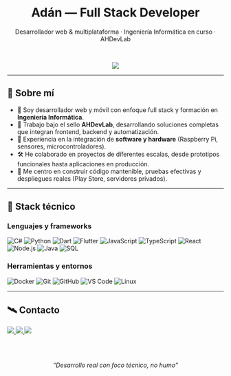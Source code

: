 <h1 align="center"><strong>Adán</strong> — Full Stack Developer</h1>
<p align="center">Desarrollador web & multiplataforma · Ingeniería Informática en curso · AHDevLab</p>

<br>

<p align="center">
  <a href="https://github.com/DenverCoder1/readme-typing-svg">
    <img src="https://readme-typing-svg.herokuapp.com?font=Fira+Code&pause=1000&color=00FFFF&center=true&vCenter=true&width=700&lines=Desarrollo+web+y+móvil+moderno;Integración+software+con+hardware;Backends+robustos+y+escalables;Automatización,+despliegue+y+testeo;Colaboración+en+proyectos+de+alto+nivel">
  </a>
</p>

---

## 📌 Sobre mí

- 💼 Soy desarrollador web y móvil con enfoque full stack y formación en **Ingeniería Informática**.
- 🔧 Trabajo bajo el sello **AHDevLab**, desarrollando soluciones completas que integran frontend, backend y automatización.
- 🧩 Experiencia en la integración de **software y hardware** (Raspberry Pi, sensores, microcontroladores).
- 🛠️ He colaborado en proyectos de diferentes escalas, desde prototipos funcionales hasta aplicaciones en producción.
- 🧠 Me centro en construir código mantenible, pruebas efectivas y despliegues reales (Play Store, servidores privados).

---

## 🧠 Stack técnico

### Lenguajes y frameworks

![C#](https://img.shields.io/badge/C%23-239120?style=for-the-badge&logo=c-sharp&logoColor=white)
![Python](https://img.shields.io/badge/Python-3776AB?style=for-the-badge&logo=python&logoColor=white)
![Dart](https://img.shields.io/badge/Dart-0175C2?style=for-the-badge&logo=dart&logoColor=white)
![Flutter](https://img.shields.io/badge/Flutter-02569B?style=for-the-badge&logo=flutter&logoColor=white)
![JavaScript](https://img.shields.io/badge/JavaScript-F7DF1E?style=for-the-badge&logo=javascript&logoColor=black)
![TypeScript](https://img.shields.io/badge/TypeScript-007ACC?style=for-the-badge&logo=typescript&logoColor=white)
![React](https://img.shields.io/badge/React-20232A?style=for-the-badge&logo=react&logoColor=61DAFB)
![Node.js](https://img.shields.io/badge/Node.js-339933?style=for-the-badge&logo=node.js&logoColor=white)
![Java](https://img.shields.io/badge/Java-ED8B00?style=for-the-badge&logo=openjdk&logoColor=white)
![SQL](https://img.shields.io/badge/SQL-005C84?style=for-the-badge&logo=postgresql&logoColor=white)

### Herramientas y entornos

![Docker](https://img.shields.io/badge/Docker-2496ED?style=for-the-badge&logo=docker&logoColor=white)
![Git](https://img.shields.io/badge/Git-F05032?style=for-the-badge&logo=git&logoColor=white)
![GitHub](https://img.shields.io/badge/GitHub-181717?style=for-the-badge&logo=github&logoColor=white)
![VS Code](https://img.shields.io/badge/VSCode-007ACC?style=for-the-badge&logo=visual-studio-code&logoColor=white)
![Linux](https://img.shields.io/badge/Linux-FCC624?style=for-the-badge&logo=linux&logoColor=black)

---

## 🛰️ Contacto

<a href="https://linkedin.com/in/adanh96" target="_blank">
  <img src="https://img.shields.io/badge/LinkedIn-adanh96-0A66C2?style=for-the-badge&logo=linkedin&logoColor=white"/>
</a>
<a href="https://twitter.com/adanh96" target="_blank">
  <img src="https://img.shields.io/badge/Twitter-@adanh96-1DA1F2?style=for-the-badge&logo=twitter&logoColor=white"/>
</a>
<a href="mailto:adanh96dam@gmail.com" target="_blank">
  <img src="https://img.shields.io/badge/Gmail-adanh96dam@gmail.com-EA4335?style=for-the-badge&logo=gmail&logoColor=white"/>
</a>

<br><br>

<p align="center"><i>“Desarrollo real con foco técnico, no humo”</i></p>
